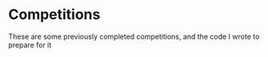 # Competitions

These are some previously completed competitions, and the code I wrote to prepare for it